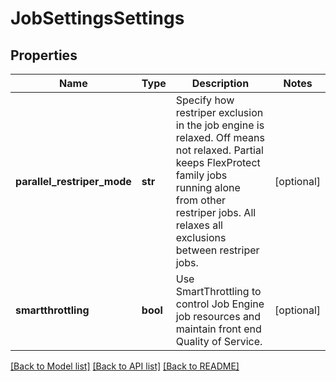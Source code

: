 # JobSettingsSettings

## Properties
Name | Type | Description | Notes
------------ | ------------- | ------------- | -------------
**parallel_restriper_mode** | **str** | Specify how restriper exclusion in the job engine is relaxed. Off means not relaxed. Partial keeps FlexProtect family jobs running alone from other restriper jobs. All relaxes all exclusions between restriper jobs. | [optional] 
**smartthrottling** | **bool** | Use SmartThrottling to control Job Engine job resources and maintain front end Quality of Service. | [optional] 

[[Back to Model list]](../README.md#documentation-for-models) [[Back to API list]](../README.md#documentation-for-api-endpoints) [[Back to README]](../README.md)


